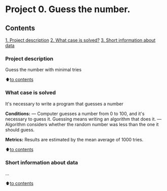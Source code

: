 # Project 0. Guess the number.

## Contents
[1. Project description](https://github.com/Judjin-debug/testProject/blob/master/README.md#Project-description)
[2. What case is solved?](https://github.com/Judjin-debug/testProject/blob/master/README.md#What-case-is-solved)
[3. Short information about data](https://github.com/Judjin-debug/testProject/blob/master/README.md#Short-information-about-data)

### Project description
Guess the number with minimal tries

:arrow_up:[to contents](https://github.com/Judjin-debug/testProject/blob/master/README.md#Contents)

### What case is solved
It's necessary to write a program that guesses a number

**Conditions:**
— Computer guesses a number from 0 to 100, and it's necessary to guess it. Guessing means writing an algorithm that does it.
— Algorithm considers whether the random number was less than the one it should guess.

**Metrics:**
Results are estimated by the mean average of 1000 tries.

:arrow_up:[to contents](https://github.com/Judjin-debug/tree/main/testProject/blob/master/README.md#Contents)

### Short information about data
...

:arrow_up:[to contents](https://github.com/Judjin-debug/tree/main/testProject/blob/master/README.md#Contents)